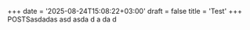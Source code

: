 +++
date = '2025-08-24T15:08:22+03:00'
draft = false
title = 'Test'
+++
POSTSasdadas
asd
asda
d
a
da
d

